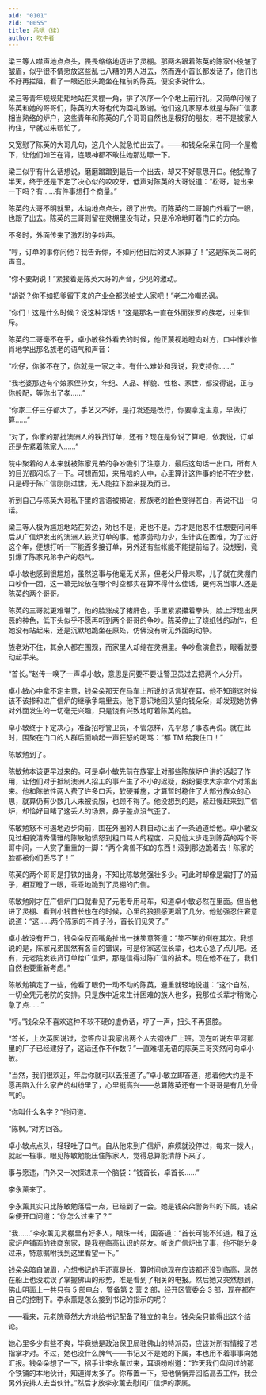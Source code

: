 ```yaml
---
aid: "0101"
zid: "0055"
title: 吊唁（续）
author: 吹牛者
---
```


梁三等人噤声地点点头，畏畏缩缩地迈进了灵棚。那两名跟着陈英的陈家仆役皱了皱眉，似乎很不情愿放这些乱七八糟的男人进去，然而连小首长都发话了，他们也不好再拦阻，看了一眼还低头跪坐在棺前的陈英，便没多说什么。



梁三等青年规规矩矩地站在灵棚一角，排了次序一个个地上前行礼，又简单问候了陈英和她的哥哥们，陈英的大哥也代为回礼致谢。他们这几家原本就是与陈广信家相当熟络的炉户，这些青年和陈英的几个哥哥自然也是极好的朋友，若不是被家人拘住，早就过来帮忙了。



又宽慰了陈英的大哥几句，这几个人就急忙出去了。——和钱朵朵呆在同一个屋檐下，让他们如芒在背，连眼神都不敢往她那边瞟一下。



梁三似乎有什么话想说，磨磨蹭蹭到最后一个出去，却又不好意思开口。他犹豫了半天，终于还是下定了决心似的咬咬牙，低声对陈英的大哥说道：“松哥，能出来一下吗？有……有件事想打个商量。”



陈英的大哥不明就里，木讷地点点头，跟了出去。而陈英的二哥朝门外看了一眼，也跟了出去。陈英的三哥则留在灵棚里没有动，只是冷冷地盯着门口的方向。



不多时，外面传来了激烈的争吵声。



“哼，订单的事你问他？我告诉你，不如问他日后的丈人家算了！”这是陈英二哥的声音。

“你不要胡说！”紧接着是陈英大哥的声音，少见的激动。

“胡说？你不如把爹留下来的产业全都送给丈人家吧！”老二冷嘲热讽。

“你们！这是什么时候？说这种浑话！”这是那名一直在外面张罗的族老，过来训斥。



陈英的二哥毫不在乎，卓小敏往外看去的时候，他正蔑视地瞪向对方，口中惟妙惟肖地学出那名族老的语气和声音：



“松仔，你爹不在了，你就是一家之主。有什么难处和我说，我支持你……”

“我老婆那边有个娘家侄孙女，年纪、人品、样貌、性格、家世，都没得说，正与你般配，等你出了孝……”

“你家二仔三仔都大了，手艺又不好，是打发还是改行，你要拿定主意，早做打算……”

“对了，你家的那批澳洲人的铁货订单，还有？现在是你说了算吧，依我说，订单还是先紧着陈家人……”



院中聚着的人本来就被陈家兄弟的争吵吸引了注意力，最后这句话一出口，所有人的目光都闪烁了一下。可想而知，来吊唁的人中，心里算计这件事的怕不在少数，只是碍于陈广信刚刚过世，无人能拉下脸来提及而已。



听到自己与陈英大哥私下里的言语被揭破，那族老的脸色变得苍白，再说不出一句话。



梁三等人极为尴尬地站在旁边，劝也不是，走也不是。方才是他忍不住想要问问年后从广信炉发出的澳洲人铁货订单的事。他家劳动力少，生计实在困难，为了过好这个年，便想打听一下能否多接订单，另外还有些帐能不能提前结了。没想到，竟引爆了陈家兄弟争产的怨气。



卓小敏也感到很尴尬，虽然这事与他毫无关系，但老父尸骨未寒，儿子就在灵棚门口吵作一团，这一幕无论放在哪个时空都实在算不得什么佳话，更何况当事人还是陈英的两个哥哥。



陈英的三哥就更难堪了，他的脸涨成了猪肝色，手里紧紧攥着拳头，脸上浮现出厌恶的神色，低下头似乎不愿再听到两个哥哥的争吵。陈英停止了烧纸钱的动作，但她没有站起来，还是沉默地跪坐在原处，仿佛没有听见外面的动静。



族老劝不住，其余人都在围观，而家里人却缩在灵棚里。争吵愈演愈烈，眼看就要动起手来。



“首长。”赵传一唤了一声卓小敏，意思是问要不要让警卫员过去把两个人分开。



卓小敏心中拿不定主意，钱朵朵那天在马车上所说的话言犹在耳，他不知道这时候该不该掺和进广信炉的继承争端里去。他下意识地回头望向钱朵朵，却发现她仿佛对外面发生的一切毫无兴趣，只是饶有兴致地盯着陈英的脸。



卓小敏终于下定决心，准备招呼警卫员，不管怎样，先平息了事态再说。就在此时，围聚在门口的人群后面响起一声狂怒的喝骂：“都 TM 给我住口！”



陈敏勉到了。



陈敏勉本该更早过来的。可是卓小敏先前在族宴上对那些陈族炉户讲的话起了作用，让他们对于抵制澳洲人招工的事产生了不小的迟疑，纷纷要求大宗拿个对策出来。他和陈敏性两人费了许多口舌，软硬兼施，才算暂时稳住了大部分族众的心思，就算仍有少数几人未被说服，也顾不得了。他没想到的是，紧赶慢赶来到广信炉，却恰好目睹了这丢人的场景，鼻子差点没气歪了。



陈敏勉怒不可遏地迈步向前，围在外圈的人群自动让出了一条通道给他。卓小敏没见过相貌清秀儒雅的陈敏勉愤怒到粗口骂人的程度，只见他大步走到陈英的两个哥哥中间，一人赏了重重的一脚：“两个禽兽不如的东西！滚到那边跪着去！陈家的脸都被你们丢尽了！”



陈英的两个哥哥是打铁的出身，不知比陈敏勉强壮多少。可此时却像是霜打了的茄子，相互瞪了一眼，乖乖地跪到了灵棚的门侧。



陈敏勉刚才在广信炉门口就看见了元老专用马车，知道卓小敏必然在里面。但当他进了灵棚、看到小钱首长也在的时候，心里的狼狈感更增了几分。他勉强忍住窘意说道：“这……两个陈家的不肖子孙，首长们见笑了。”



卓小敏没有开口，钱朵朵反而嘴角扯出一抹笑意答道：“笑不笑的倒在其次。我想说的是，陈家兄弟固然有各自的错误，可是你家这位长辈，也太心急了点儿吧。还有，元老院发铁货订单给广信炉，那是信得过陈广信的技术。现在他不在了，我们自然也要重新考虑。”



陈敏勉镇定了一些，他看了眼仍一动不动的陈英，避重就轻地说道：“这个自然，一切全凭元老院的安排。只是族中近来生计困难的族人也多，我那位长辈才稍微心急了点……”



“哼。”钱朵朵不喜欢这种不软不硬的虚伪话，哼了一声，扭头不再搭腔。



“首长，上次英囡说过，您答应让我家出两个人去钢铁厂上班。现在听说东平河那里的厂子已经建好了，这话还作不作数？”一直难堪无语的陈英三哥突然问向卓小敏。



“当然，我们很欢迎，年后你就可以去报道了。”卓小敏立即答道，想着他大约是不愿再陷入什么家产的纠纷里了，心里挺高兴——总算陈英还有一个哥哥是有几分骨气的。



“你叫什么名字？”他问道。



“陈枫。”对方回答。



卓小敏点点头，轻轻吐了口气。自从他来到广信炉，麻烦就没停过，每来一拨人，就起一桩事。眼见陈敏勉能压住陈家人，觉得总算能清静下来了。



事与愿违，门外又一次探进来一个脑袋：“钱首长，卓首长……”



李永薰来了。



李永薰其实只比陈敏勉落后一点，已经到了一会。她是钱朵朵警务科的下属，钱朵朵便开口问道：“你怎么过来了？”



“我……”李永薰见灵棚里有好多人，眼珠一转，回答道：“首长可能不知道，租了这家炉户铺面的铁商东家，是我在临高认识的朋友。听说广信炉出了事，他不能分身过来，特意嘱咐我到这里看望一下。”



钱朵朵暗自皱眉，心想书记的手还真是长，算时间她现在应该都还没到临高，居然在船上也没耽误了掌握佛山的形势，准是看到了相关的电报。然后她又突然想到，佛山明面上一共只有 5 部电台，警备第 2 营 2 部，经开区管委会 3 部，现在都在自己的控制下。李永薰是怎么接到书记的指示的呢？



——看来，元老院竟然大方地给书记配备了独立的电台。钱朵朵只能得出这个结论。



她心里多少有些不爽，毕竟她是政治保卫局驻佛山的特派员，应该对所有情报了若指掌才对。不过，她也没什么脾气——书记又不是她的下属，本也用不着事事向她汇报。钱朵朵想了一下，招手让李永薰过来，耳语吩咐道：“昨天我们盘问过的那个铁铺的本地伙计，知道得太多了。你布置一下，把他悄悄弄回临高去工作，我会另外安排人去当伙计。”然后才放李永薰去慰问广信炉的家属。




